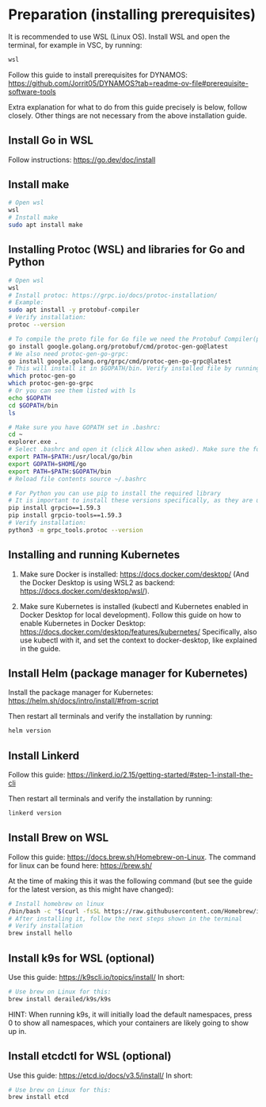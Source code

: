 # Preparation (installing prerequisites)
It is recommended to use WSL (Linux OS). Install WSL and open the terminal, for example in VSC, by running:
```sh
wsl
```

Follow this guide to install prerequisites for DYNAMOS: https://github.com/Jorrit05/DYNAMOS?tab=readme-ov-file#prerequisite-software-tools

Extra explanation for what to do from this guide precisely is below, follow closely. Other things are not necessary from the above installation guide.

## Install Go in WSL
Follow instructions: https://go.dev/doc/install

## Install make
```sh
# Open wsl
wsl
# Install make
sudo apt install make
```

## Installing Protoc (WSL) and libraries for Go and Python
```sh
# Open wsl
wsl
# Install protoc: https://grpc.io/docs/protoc-installation/
# Example:
sudo apt install -y protobuf-compiler
# Verify installation:
protoc --version

# To compile the proto file for Go file we need the Protobuf Compiler(protoc) and also the protoc-gen-go plugin:
go install google.golang.org/protobuf/cmd/protoc-gen-go@latest
# We also need protoc-gen-go-grpc:
go install google.golang.org/grpc/cmd/protoc-gen-go-grpc@latest
# This will install it in $GOPATH/bin. Verify installed file by running:
which protoc-gen-go
which protoc-gen-go-grpc
# Or you can see them listed with ls
echo $GOPATH
cd $GOPATH/bin
ls

# Make sure you have GOPATH set in .bashrc:
cd ~
explorer.exe .
# Select .bashrc and open it (click Allow when asked). Make sure the following lines for Go are present:
export PATH=$PATH:/usr/local/go/bin
export GOPATH=$HOME/go
export PATH=$PATH:$GOPATH/bin
# Reload file contents source ~/.bashrc

# For Python you can use pip to install the required library
# It is important to install these versions specifically, as they are used for DYNAMOS later.
pip install grpcio==1.59.3
pip install grpcio-tools==1.59.3
# Verify installation:
python3 -m grpc_tools.protoc --version
```

## Installing and running Kubernetes
1. Make sure Docker is installed: https://docs.docker.com/desktop/
(And the Docker Desktop is using WSL2 as backend: https://docs.docker.com/desktop/wsl/).

2. Make sure Kubernetes is installed (kubectl and Kubernetes enabled in Docker Desktop for local development). 
Follow this guide on how to enable Kubernetes in Docker Desktop: https://docs.docker.com/desktop/features/kubernetes/
Specifically, also use kubectl with it, and set the context to docker-desktop, like explained in the guide.


## Install Helm (package manager for Kubernetes)
Install the package manager for Kubernetes: https://helm.sh/docs/intro/install/#from-script

Then restart all terminals and verify the installation by running:
```sh
helm version
```

## Install Linkerd
Follow this guide: https://linkerd.io/2.15/getting-started/#step-1-install-the-cli

Then restart all terminals and verify the installation by running:
```sh
linkerd version
```

## Install Brew on WSL
Follow this guide: https://docs.brew.sh/Homebrew-on-Linux. The command for linux can be found here: https://brew.sh/

At the time of making this it was the following command (but see the guide for the latest version, as this might have changed):
```sh
# Install homebrew on linux
/bin/bash -c "$(curl -fsSL https://raw.githubusercontent.com/Homebrew/install/HEAD/install.sh)"
# After installing it, follow the next steps shown in the terminal
# Verify installation 
brew install hello
```

## Install k9s for WSL (optional)
Use this guide: https://k9scli.io/topics/install/
In short:
```sh
# Use brew on Linux for this:
brew install derailed/k9s/k9s
```
HINT: When running k9s, it will initially load the default namespaces, press 0 to show all namespaces, which your containers are likely going to show up in.


## Install etcdctl for WSL (optional)
Use this guide: https://etcd.io/docs/v3.5/install/
In short:
```sh
# Use brew on Linux for this:
brew install etcd
```